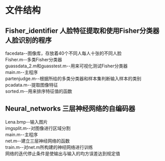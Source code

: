 # 文件结构
## Fisher_identifier 人脸特征提取和使用Fisher分类器人脸识别的程序
facedata--图像库，存放着40个不同人每人十张的不同人脸  
Fisher.m--多类Fisher分类器  
guassdata_2.m和guasstest.m--用来可视化测试Fisher分类器  
main.m--主程序  
partenjudge.m--根据所给的多类分类器和样本集判断输入样本的类别  
pcadata.m--提取图像特征  
sorted.m--用来排序特征值的函数  
## Neural_networks 三层神经网络的自编码器
Lena.bmp--输入图片  
imgsplit.m--对图像进行区域分割  
main.m--主程序  
net.m--建立三层神经网络的函数  
train.m--对net.m所构建的神经网络进行训练  
网络的迭代停止条件是使输出与输入的均方误差达到规定值       
